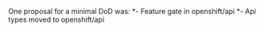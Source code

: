 One proposal for a minimal DoD was:
*- Feature gate in openshift/api
*- Api types moved to openshift/api
